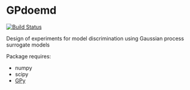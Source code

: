# GPdoemd
[![Build Status](https://travis-ci.org/scwolof/GPdoemd.svg?branch=dev)](https://travis-ci.org/scwolof/GPdoemd)

Design of experiments for model discrimination using Gaussian process surrogate models

Package requires:
* numpy
* scipy 
* [GPy](https://github.com/SheffieldML/GPy)

